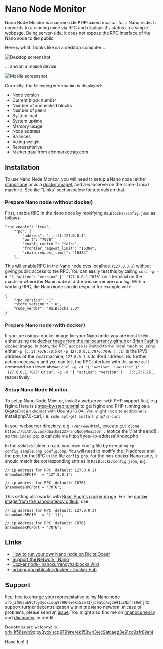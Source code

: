 # Nano Node Monitor

Nano Node Monitor is a server-side PHP-based monitor for a Nano node. It connects to a running node via RPC and displays it's status on a simple webpage. Being server-side, it does not expose the RPC interface of the Nano node to the public. 

Here is what it looks like on a desktop computer ...

![Desktop screenshot](https://i.imgur.com/yZtAtTN.png)


... and on a mobile device: 

![Mobile screenshot](https://i.imgur.com/GZONaxe.jpg)

Currently, the following information is displayed:
* Node version
* Current block number
* Number of unchecked blocks
* Number of peers
* System load
* System uptime
* Memory usage
* Node address
* Balances
* Voting weight
* Representative
* Market data from coinmarketcap.com 

## Installation

To use Nano Node Monitor, you will need to setup a Nano node (either [standalone](https://github.com/nanocurrency/raiblocks/releases) or as a [docker image](https://github.com/nanocurrency/raiblocks/wiki/Docker-node)), and a webserver on the same (Linux) machine. See the "Links" section below for tutorials on that. 

### Prepare Nano node (without docker)

First, enable RPC in the Nano node by modifying `RaiBlocks/config.json` as follows:

```
"rpc_enable": "true",
    "rpc": {
        "address": "::ffff:127.0.0.1",
        "port": "7076",
        "enable_control": "false",
        "frontier_request_limit": "16384",
        "chain_request_limit": "16384"
    },
```

This will enable RPC in the Nano node over localhost (`127.0.0.1`) without giving public access to the RPC. You can easily test this by calling `curl -g -d '{ "action": "version" }' '127.0.0.1:7076'` on a terminal on the machine where the Nano node and the webserver are running. With a working RPC, the Nano node should respond for example with:
```
{
    "rpc_version": "1",
    "store_version": "10",
    "node_vendor": "RaiBlocks 9.0"
}
```

### Prepare Nano node (with docker)

If you are using a docker image for your Nano node, you are most likely either using the [docker image from the nanocurrency github](https://github.com/nanocurrency/raiblocks/wiki/Docker-node) or [Brian Pugh's docker image](https://hub.docker.com/r/brianpugh/raiblocks-docker/). In both, the RPC access is limited to the local machine using either `-p [::1]:7076:7076` or `-p 127.0.0.1:7076:7076`. `[::1]` is the IPV6 address of the local machine; `127.0.0.1` is its IPV4 address. No further action necessary and you can test the RPC interface with the same `curl` command as shown above: `curl -g -d '{ "action": "version" }' '127.0.0.1:7076'` or `curl -g -d '{ "action": "version" }' '[::1]:7076'`, respectively.


### Setup Nano Node Monitor

To setup Nano Node Monitor, install a webserver with PHP support first, e.g. Nginx. Here is a [step-by-step tutorial](https://www.digitalocean.com/community/tutorials/how-to-install-linux-nginx-mysql-php-lemp-stack-in-ubuntu-16-04) to get Nginx and PHP running on a DigitalOcean droplet with Ubuntu 16.04. You might need to additionally install php7.0-curl, i.e. `sudo apt-get install php7.0-curl`

In your webserver directory, e.g. `/var/www/html`, execute 
`git clone https://github.com/dbachm123/nanoNodeMonitor .` (notice the '.' at the end!), so that `index.php` is callable via http://[your-ip-address]/index.php

In the `modules` folder, create your own config file by executing `cp config.sample.php config.php`. You will need to modify the IP-address and the port for the RPC in the file `config.php`. For the non-docker Nano node, it should match the corresponding entries in `RaiBlocks/config.json`, e.g.

```
// ip address for RPC (default: 127.0.0.1)
$nanoNodeRPCIP   = '127.0.0.1';

// ip address for RPC (default: 7076)
$nanoNodeRPCPort = '7076';
```

This setting also works with [Brian Pugh's docker image](https://hub.docker.com/r/brianpugh/raiblocks-docker/). For the [docker image from the nanocurrency github](https://github.com/nanocurrency/raiblocks/wiki/Docker-node), use:

```
// ip address for RPC (default: 127.0.0.1)
$nanoNodeRPCIP   = '[::1]';

// ip address for RPC (default: 7076)
$nanoNodeRPCPort = '7076';
```

## Links

* [How to run your own Nano node on DigitalOcean](https://medium.com/@seanomlor/how-to-run-your-own-raiblocks-node-on-digitalocean-6a5a2492c29b)
* [Support the Network | Nano](https://1nano.co/support-the-network/)
* [Docker node · nanocurrency/raiblocks Wiki](https://github.com/nanocurrency/raiblocks/wiki/Docker-node)
* [brianpugh/raiblocks-docker - Docker Hub](https://hub.docker.com/r/brianpugh/raiblocks-docker/)


## Support

Feel free to change your representative to my Nano node `xrb_1f56swb9qtpy3yoxiscq9799nerek153w43yjc9atoaeg3e91cc9zfr89ehj` to support further decentralization within the Nano network. In case of problems, please send an [issue](https://github.com/dbachm123/nanoNodeMonitor/issues). You might also find me on [r/nanocurrency](https://www.reddit.com/r/nanocurrency/) and [r/nanodev](https://www.reddit.com/r/NanoDev/comments/7x87tu/phpnodexrai_node_monitor_tool_now_with_nano/) on reddit. 

Donations are welcome to: [xrb_1f56swb9qtpy3yoxiscq9799nerek153w43yjc9atoaeg3e91cc9zfr89ehj](https://www.nanode.co/account/xrb_1f56swb9qtpy3yoxiscq9799nerek153w43yjc9atoaeg3e91cc9zfr89ehj)

Have fun! :)





